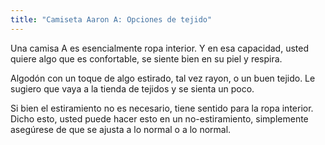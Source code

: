 ```yaml
---
title: "Camiseta Aaron A: Opciones de tejido"
---
```


Una camisa A es esencialmente ropa interior. Y en esa capacidad, usted quiere algo que es confortable, se siente bien en su piel y respira.

Algodón con un toque de algo estirado, tal vez rayon, o un buen tejido. Le sugiero que vaya a la tienda de tejidos y se sienta un poco.

<Note>

Si bien el estiramiento no es necesario, tiene sentido para la ropa interior. Dicho esto, usted puede hacer esto en un no-estiramiento, simplemente asegúrese de que se ajusta a lo normal o a lo normal.

</Note>
